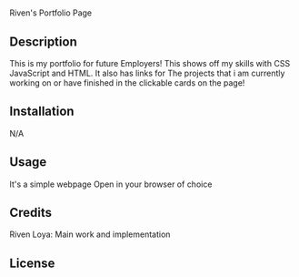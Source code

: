 # <Your-Project-Title>
Riven's Portfolio Page
## Description

This is my portfolio for future Employers! This shows off my skills with CSS JavaScript and HTML.
It also has links for The projects that i am currently working on or have finished in the clickable cards on the page!

## Installation

N/A

## Usage

It's a simple webpage Open in your browser of choice

## Credits

Riven Loya: Main work and implementation


## License



